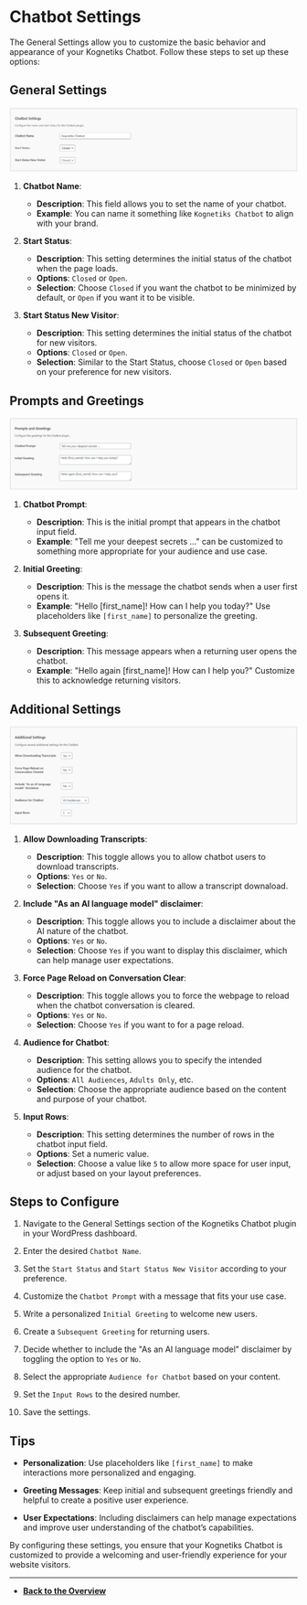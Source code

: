 # Chatbot Settings

The General Settings allow you to customize the basic behavior and appearance of your Kognetiks Chatbot. Follow these steps to set up these options:

## General Settings

![General Settings](general-settings.png)

1. **Chatbot Name**:
   - **Description**: This field allows you to set the name of your chatbot.
   - **Example**: You can name it something like `Kognetiks Chatbot` to align with your brand.

2. **Start Status**:
   - **Description**: This setting determines the initial status of the chatbot when the page loads.
   - **Options**: `Closed` or `Open`.
   - **Selection**: Choose `Closed` if you want the chatbot to be minimized by default, or `Open` if you want it to be visible.

3. **Start Status New Visitor**:
   - **Description**: This setting determines the initial status of the chatbot for new visitors.
   - **Options**: `Closed` or `Open`.
   - **Selection**: Similar to the Start Status, choose `Closed` or `Open` based on your preference for new visitors.

## Prompts and Greetings

![Prompts and Greetings](prompts-and-greetings.png)

1. **Chatbot Prompt**:
   - **Description**: This is the initial prompt that appears in the chatbot input field.
   - **Example**: "Tell me your deepest secrets ..." can be customized to something more appropriate for your audience and use case.

2. **Initial Greeting**:
   - **Description**: This is the message the chatbot sends when a user first opens it.
   - **Example**: "Hello [first_name]! How can I help you today?" Use placeholders like `[first_name]` to personalize the greeting.

3. **Subsequent Greeting**:
   - **Description**: This message appears when a returning user opens the chatbot.
   - **Example**: "Hello again [first_name]! How can I help you?" Customize this to acknowledge returning visitors.

## Additional Settings

![Additional Settings](additional-settings.png)

1. **Allow Downloading Transcripts**:
   - **Description**: This toggle allows you to allow chatbot users to download transcripts.
   - **Options**: `Yes` or `No`.
   - **Selection**: Choose `Yes` if you want to allow a transcript downaload.

2. **Include "As an AI language model" disclaimer**:
   - **Description**: This toggle allows you to include a disclaimer about the AI nature of the chatbot.
   - **Options**: `Yes` or `No`.
   - **Selection**: Choose `Yes` if you want to display this disclaimer, which can help manage user expectations.

3. **Force Page Reload on Conversation Clear**:
   - **Description**: This toggle allows you to force the webpage to reload when the chatbot conversation is cleared.
   - **Options**: `Yes` or `No`.
   - **Selection**: Choose `Yes` if you want to for a page reload.

4. **Audience for Chatbot**:
   - **Description**: This setting allows you to specify the intended audience for the chatbot.
   - **Options**: `All Audiences`, `Adults Only`, etc.
   - **Selection**: Choose the appropriate audience based on the content and purpose of your chatbot.

5. **Input Rows**:
   - **Description**: This setting determines the number of rows in the chatbot input field.
   - **Options**: Set a numeric value.
   - **Selection**: Choose a value like `5` to allow more space for user input, or adjust based on your layout preferences.

## Steps to Configure

1. Navigate to the General Settings section of the Kognetiks Chatbot plugin in your WordPress dashboard.

2. Enter the desired `Chatbot Name`.

3. Set the `Start Status` and `Start Status New Visitor` according to your preference.

4. Customize the `Chatbot Prompt` with a message that fits your use case.

5. Write a personalized `Initial Greeting` to welcome new users.

6. Create a `Subsequent Greeting` for returning users.

7. Decide whether to include the "As an AI language model" disclaimer by toggling the option to `Yes` or `No`.

8. Select the appropriate `Audience for Chatbot` based on your content.

9. Set the `Input Rows` to the desired number.

10. Save the settings.

## Tips

- **Personalization**: Use placeholders like `[first_name]` to make interactions more personalized and engaging.

- **Greeting Messages**: Keep initial and subsequent greetings friendly and helpful to create a positive user experience.

- **User Expectations**: Including disclaimers can help manage expectations and improve user understanding of the chatbot’s capabilities.

By configuring these settings, you ensure that your Kognetiks Chatbot is customized to provide a welcoming and user-friendly experience for your website visitors.

---

- **[Back to the Overview](/overview.md)**
